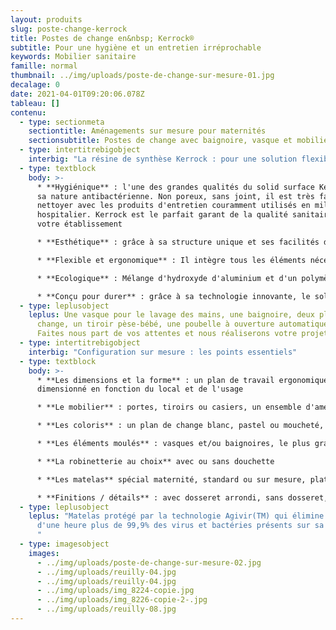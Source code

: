 ```yaml
---
layout: produits
slug: poste-change-kerrock
title: Postes de change en&nbsp; Kerrock®
subtitle: Pour une hygiène et un entretien irréprochable
keywords: Mobilier sanitaire
famille: normal
thumbnail: ../img/uploads/poste-de-change-sur-mesure-01.jpg
decalage: 0
date: 2021-04-01T09:20:06.078Z
tableau: []
contenu:
  - type: sectionmeta
    sectiontitle: Aménagements sur mesure pour maternités
    sectionsubtitle: Postes de change avec baignoire, vasque et mobilier de soin
  - type: intertitrebigobject
    interbig: "La résine de synthèse Kerrock : pour une solution flexible"
  - type: textblock
    body: >-
      * **Hygiénique** : l'une des grandes qualités du solid surface Kerrock est
      sa nature antibactérienne. Non poreux, sans joint, il est très facile à
      nettoyer avec les produits d'entretien couramment utilisés en milieu
      hospitalier. Kerrock est le parfait garant de la qualité sanitaire de
      votre établissement

      * **Esthétique** : grâce à sa structure unique et ses facilités d'usinage, il peut prendre toutes les formes sans aucun joint apparent et les couleurs les plus innovantes

      * **Flexible et ergonomique** : Il intègre tous les éléments nécessaires à la prise en charge des nourrissons en respectant hygiène, confort, ergonomie et sécurité 

      * **Ecologique** : Mélange d'hydroxyde d'aluminium et d'un polymère acrylique, le solid surface Kerrock est un matériau composite durable et recyclable à l'infini. Respectueux de l’environnement et de la santé, il ne contient aucun C.O.V. (Composés Organiques Volatils). Kerrock est par ailleurs produit en Europe favorisant la réduction des transports routiers et de l'impact carbone. La production européenne permet également une meilleure rationalisation des coûts directs et des taxes douanières

      * **Conçu pour durer** : grâce à sa technologie innovante, le solid surface Kerrock est naturellement résistant aux chocs physiques et thermiques, aux produits chimiques et aux variations de température. Il est en plus réparable, rénovable et par nature durable.
  - type: leplusobject
    leplus: Une vasque pour le lavage des mains, une baignoire, deux plans de
      change, un tiroir pèse-bébé, une poubelle à ouverture automatique...
      Faites nous part de vos attentes et nous réaliserons votre projet
  - type: intertitrebigobject
    interbig: "Configuration sur mesure : les points essentiels"
  - type: textblock
    body: >-
      * **Les dimensions et la forme** : un plan de travail ergonomique et
      dimensionné en fonction du local et de l'usage

      * **Le mobilier** : portes, tiroirs ou casiers, un ensemble d'aménagements sur mesure pour plus de confort et de sécurité  

      * **Les coloris** : un plan de change blanc, pastel ou moucheté, à associer au mobilier sous plan avec plus de 100 couleurs au choix, sans oublier le matelas : des couleurs à combiner pour un poste de change unique. Classique ou tendance, c'est à vous de choisir

      * **Les éléments moulés** : vasques et/ou baignoires, le plus grand choix de tailles standards sur le marché. Si vous ne trouvez pas la taille et la forme idéale, nous vous proposerons une solution sur mesure. Avec Kerrock, rien n'est impossible

      * **La robinetterie au choix** avec ou sans douchette

      * **Les matelas** spécial maternité, standard ou sur mesure, plats ou galbés sont fabriqués en France en mousse polyéther 24kg/m3 recouvert d'une toile enduite sans phtalates

      * **Finitions / détails** : avec dosseret arrondi, sans dosseret, retombée anti-goutte ou simplement arrondie, avec incrustations de couleur, séparation zone sèche/zone humide...
  - type: leplusobject
    leplus: "Matelas protégé par la technologie Agivir(TM) qui élimine en moins
      d'une heure plus de 99,9% des virus et bactéries présents sur sa surface.
      "
  - type: imagesobject
    images:
      - ../img/uploads/poste-de-change-sur-mesure-02.jpg
      - ../img/uploads/reuilly-04.jpg
      - ../img/uploads/reuilly-04.jpg
      - ../img/uploads/img_8224-copie.jpg
      - ../img/uploads/img_8226-copie-2-.jpg
      - ../img/uploads/reuilly-08.jpg
---
```

